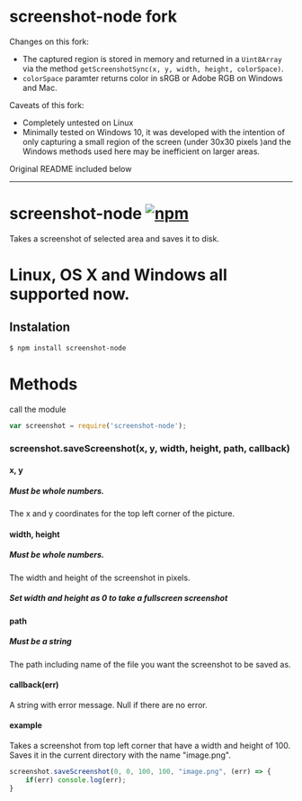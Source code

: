 # screenshot-node fork
Changes on this fork:
- The captured region is stored in memory and returned in a `Uint8Array` via the method `getScreenshotSync(x, y, width, height, colorSpace)`.
- `colorSpace` paramter returns color in sRGB or Adobe RGB on Windows and Mac.

Caveats of this fork:
- Completely untested on Linux
- Minimally tested on Windows 10, it was developed with the intention of only capturing a small region of the screen (under 30x30 pixels )and the Windows methods used here may be inefficient on larger areas.

Original README included below

---
# screenshot-node [![npm](https://img.shields.io/npm/dt/screenshot-node.svg?style=flat-square)](https://www.npmjs.com/package/screenshot-node)
Takes a screenshot of selected area and saves it to disk.

# Linux, OS X and Windows all supported now.

## Instalation
```sh
$ npm install screenshot-node
```
# Methods
call the module
```javascript
var screenshot = require('screenshot-node');
```
### screenshot.saveScreenshot(x, y, width, height, path, callback)

#### x, y
##### Must be whole numbers.
The x and y coordinates for the top left corner of the picture.

#### width, height
##### Must be whole numbers.
The width and height of the screenshot in pixels.
##### Set width and height as 0 to take a fullscreen screenshot

#### path
##### Must be a string
The path including name of the file you want the screenshot to be saved as.

#### callback(err)
A string with error message. Null if there are no error.

#### example
Takes a screenshot from top left corner that have a width and height of 100. Saves it in the current directory with the name "image.png".
```javascript
screenshot.saveScreenshot(0, 0, 100, 100, "image.png", (err) => {
    if(err) console.log(err);
}
```
